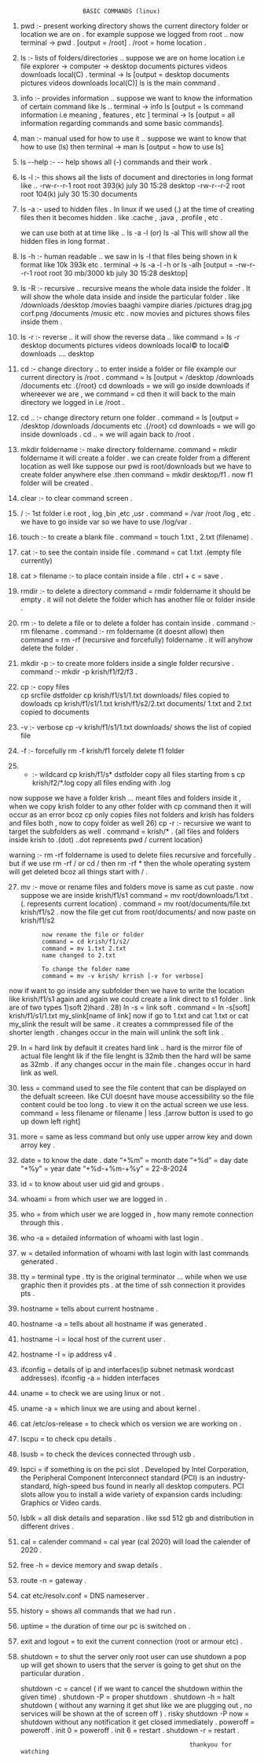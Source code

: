                          BASIC COMMANDS (linux)   
                         
1) pwd :-  present working directory shows the current directory folder or location we are on .
      for example suppose we logged from root .. now terminal → pwd .   [output = /root] .
      /root = home location .
      
2) ls :- lists of folders/directories ..
          suppose we are on home location i.e file explorer → computer → desktop documents pictures videos downloads local(C) .
          terminal → ls [output =  desktop documents pictures videos downloads local(C)]
          ls is the main command .

3) info :- provides information ..
              suppose we want to know the information of certain command like ls ..
              terminal → info ls [output = ls command information i.e meaning , features , etc ]
              terminal → ls [output = all information regarding commands and some basic commands].

4) man :- manual used for how to use it ..
               suppose we want to know that how to use (ls) then 
               terminal → man ls [output = how to use ls]   

5) ls --help :- -- help shows all (-) commands and their work .

6) ls -l :- this shows all the lists of document and directories in long format like ..
              -rw-r--r-1  root  root  393(k)  july 30 15:28 desktop 
              -rw-r--r-2  root  root  104(k)  july 30 15:30 documents

7) ls -a :- used to hidden files .
               In linux if we used (.) at the time of creating files then it becomes hidden .
               like .cache , .java , .profile , etc .
               
    we can use both at at time like .. ls -a -l  (or)  ls -al
    This will show all the hidden files in long format .                                                                       
                
8) ls -h :- human readable ..
                we saw in ls -l that files being shown in k format like 10k 393k etc .
                terminal → ls -a -l -h   or   ls -alh [output = -rw-r--r-1  root  root  30 mb/3000 kb  july 30 15:28 desktop]
                
9) ls -R :- recursive ..
                recursive means the whole data inside the folder . It will show the whole data inside and inside the particular folder .
                like /downloads /desktop /movies baaghi vampire diaries /pictures drag.jpg corf.png /documents /music etc .
                now movies and pictures shows files inside them .
                
10) ls -r :- reverse ..
                it will show the reverse data .. like command = ls -r
                desktop documents pictures videos downloads local©   to   local© downloads .... desktop  

11) cd :- change directory ..
              to enter inside a folder or file example our current directory is /root .
              command = ls [output = /desktop /downloads /documents etc .{/root}
              cd downloads = we will go inside downloads
              if whereever we are , we command = cd then it will back to the main directory we logged in i.e /root . 
              
12) cd .. :- change directory return one folder .
                 command = ls [output = /desktop /downloads /documents etc .{/root}
                 cd downloads = we will go inside downloads .
                 cd .. = we will again back to /root .
                 
13) mkdir foldername :- make directory foldername.
                                    command = mkdir foldername
                                    it will create a folder .
                                    we can create folder from a different location as well like suppose our pwd is root/downloads
                                    but we have to create folder anywhere else .then command = mkdir desktop/f1 .
                                    now f1 folder will be created .
                                    
14) clear :- to clear command screen .

15) / :- 1st folder i.e root , log ,bin ,etc ,usr .
           command = /var /root /log , etc .
           we have to go inside var so we have to use /log/var .
           
16) touch :- to create a blank file .
                  command = touch 1.txt , 2.txt (filename) .
                  
17) cat :- to see the contain inside file .
              command = cat 1.txt .(empty file currently)
             
18) cat > filename :- to place contain inside a file .
                              ctrl + c = save .
                              
19) rmdir :- to delete a directory
                 command = rmdir foldername 
                 it should be empty .
                 it will not delete the folder which has another file or folder inside .
                 
20) rm :- to delete a file or to delete a folder has contain inside .
              command :- rm filename .
              command :- rm foldername (it doesnt allow)
              then command = rm -rf (recursive and forcefully) foldername .
              it will anyhow delete the folder .
              
21) mkdir -p :- to create more folders inside a single folder recursive .
                      command :- mkdir -p krish/f1/f2/f3 .
                      
22) cp :- copy files  
             cp srcfile  dstfolder
             cp krish/f1/s1/1.txt    downloads/   files copied to dowloads
             cp krish/f1/s1/1.txt   krish/f1/s2/2.txt     documents/    1.txt and 2.txt copied to documents
            
23) -v :- verbose
              cp -v  krish/f1/s1/1.txt    downloads/    shows the list of copied file
              
24) -f :- forcefully
            rm -f krish/f1   forcely delete f1 folder
            
25) * :- wildcard
          cp krish/f1/s*   dstfolder   copy all files starting from s
          cp krish/f2/*.log              copy all files ending with .log
          
now suppose we have a folder krish ... meant files and folders inside it , when we copy krish folder to any other folder with cp command then it will occur as an error bcoz
cp only copies files not folders and krish has folders and files both , now to copy folder as well 
26) cp -r :- recursive 
                we want to target the subfolders as well .
                command = krish/*   .  {all files and folders inside krish to .(dot) ..dot represents pwd / current location}
                
warning :- rm -rf foldername is used to delete files recursive and forcefully . 
                but if we use rm -rf /   or   cd / then rm -rf *   then the whole operating system will get deleted bcoz all things start with / .            
                
27) mv :- move or rename files and folders 
              move is same as cut paste .
              now suppose we are inside krish/f1/s1
              command = mv root/downloads/1.txt .(. represents current location) .
              command = mv root/documents/file.txt krish/f1/s2 .
              now the file get cut from root/documents/ and now paste on krish/f1/s2
              
              now rename the file or folder
              command = cd krish/f1/s2/
              command = mv 1.txt 2.txt
              name changed to 2.txt
              
              To change the folder name 
              command = mv -v krish/ krrish [-v for verbose]
              
now if want to go inside any subfolder then we have to write the location like krish/f1/s1 again and again 
we could create a link direct to s1 folder .
link are of two types 1)soft 2)hard .
28) ln -s = link soft .
            command = ln -s[soft]    krish/f1/s1/1.txt    my_slink[name of link]
            now if go to 1.txt and cat 1.txt   or   cat my_slink
            the result will be same .
            it creates a commpressed file of the shorter length .
            changes occur in the main will unlink the soft link .
            
29) ln = hard link 
            by default it creates hard link ..
            hard is the mirror file of actual file lenght lik if the file lenght is 32mb then the hard will be same as 32mb .
            if any changes occur in the main file . changes occur in hard link as well.
            
30) less = command used to see the file content that can be displayed on the defualt screeen.
               like CUI doesnt have mouse accessibility so the file content could be too long .
               to view it on the actual screen we use less.
               command = less filename   or   filename | less .[arrow button is used to go up down left right]
               
31) more = same as less command but only use upper arrow key and down arroy key .

32) date = to know the date .
      date “+%m” = month
      date “+%d” = day
      date “+%y” = year
      date “+%d-+%m-+%y” = 22-8-2024     

33) id = to know about user uid gid and groups .

34) whoami = from which user we are logged in .

35) who = from which user we are logged in , how many remote connection through this .

36) who -a = detailed information of whoami with last login .

37) w = detailed information of whoami with last login with last commands generated .  

38) tty = terminal type .
             tty is the original terminator ...
             while when we use graphic then it provides pts .
             at the time of ssh connection it provides pts .
             
39) hostname = tells about current hostname .

40) hostname -a = tells about all hostname if was generated .

41) hostname -i = local host of the current user .

42) hostname -I = ip address v4 .

43) ifconfig = details of ip and interfaces(ip subnet netmask wordcast addresses).
      ifconfig -a = hidden interfaces
                    
44) uname = to check we are using linux or not .

45) uname -a = which linux we are using and about kernel .

46) cat /etc/os-release = to check which os version we are working on .

47) lscpu = to check cpu details .

48) lsusb = to check the devices connected through usb .

49) lspci = if something is on the pci slot .
                Developed by Intel Corporation, the Peripheral Component Interconnect standard (PCI) is an industry-standard, high-speed bus found in nearly all desktop
                 computers. PCI slots allow you to install a wide variety of expansion cards including: Graphics or Video cards.
                 
50) lsblk = all disk details and separation .
               like ssd 512 gb and distribution in different drives .
               
51) cal = calender
             command = cal year (cal 2020) will load the calender of 2020 .               
               
51) free -h = device memory and swap details .                                            

52) route -n = gateway .

53) cat etc/resolv.conf = DNS nameserver .

54) history = shows all commands that we had run .

55) uptime = the duration of time our pc is switched on .

56) exit and logout = to exit the current connection (root or armour etc) .

57) shutdown = to shut the server 
                       only root user can use shutdown 
                       a pop up will get shown to users that the server is going to get shut on the particular duration .
    
    shutdown -c = cancel ( if we want to cancel the shutdown within the given time) .
    shutdown -P = proper shutdown .
    shutdown -h = halt shutdown ( without any warning it get shut like we are plugging out , no services will be shown at the of screen off ) . risky
    shutdown -P now = shutdown without any notification it get closed immediately .
    poweroff = poweroff .
    init 0 = poweroff .
    init 6 = restart .
    shutdown -r = restart .                       



                                                        thankyou for watching                                
            
                                          
                          
                                                                                                                         
                                                                                                                                                                                                                    
                
                                     
